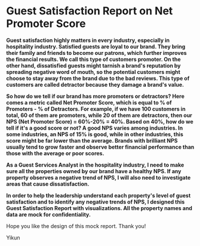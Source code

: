 # Guest Satisfaction Report on Net Promoter Score
**Guest satisfaction highly matters in every industry, especially in hospitality industry. Satisfied guests are loyal to our brand. They bring their family and 
friends to become our patrons, which further improves the financial results. We call this type of customers promoter. On the other hand, dissatisfied guests might tarnish a brand's reputation by spreading negative
word of mouth, so the potential customers might choose to stay away from the brand due to the bad reviews. This type of customers are called detractor because they damage
a brand's value.**

**So how do we tell if our brand has more promoters or detractors? Here comes a metric called Net Promoter Score, which is equal to % of Promoters - % of Detractors. For example, 
if we have 100 customers in total, 60 of them are promoters, while 20 of them are detractors, then our NPS (Net Promoter Score) = 60%-20% = 40%. Based on 40%, how do we tell if
it's a good score or not? A good NPS varies among industries. In some industries, an NPS of 15% is good, while in other industries, this score might be far lower than the average.
Brands with brilliant NPS usually tend to grow faster and observe better financial performance than those with the average or poor scores.**

**As a Guest Services Analyst in the hospitality industry, I need to make sure all the properties owned by our brand have a healthy NPS. If any property observes a negative 
trend of NPS, I will also need to investigate areas that cause dissatisfaction.**

**In order to help the leadership understand each property's level of guest satisfaction and to identify any negative trends of NPS, I designed this Guest Satisfaction Report
with visualizations. All the property names and data are mock for confidentiality.**

Hope you like the design of this mock report. Thank you!

Yikun
